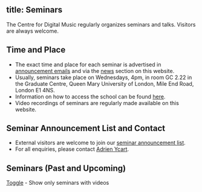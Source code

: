 title: Seminars
---------

The Centre for Digital Music regularly organizes seminars and talks. Visitors are always welcome. 

Time and Place
--------

* The exact time and place for each seminar is advertised in <a href="http://www.lists.qmul.ac.uk/sympa/info/eecs-c4dm-seminars">announcement emails</a> and via the <a href="/news/">news</a> section on this website.
* Usually, seminars take place on Wednesdays, 4pm, in room GC 2.22 in the Graduate Centre, Queen Mary University of London, Mile End Road, London E1 4NS.
* Information on how to access the school can be found <a href="http://www.eecs.qmul.ac.uk/contact-us">here</a>.
* Video recordings of seminars are regularly made available on this website.

Seminar Announcement List and Contact
--------
* External visitors are welcome to join our <a href="http://www.lists.qmul.ac.uk/sympa/info/eecs-c4dm-seminars">seminar announcement list</a>.
* For all enquiries, please contact <a href="http://eecs.qmul.ac.uk/profiles/ycartadrien.html">Adrien Ycart</a>.


Seminars (Past and Upcoming)
--------
<span onclick="elements = document.getElementsByClassName('sem_no_video');for (var i = 0; i < elements.length; i++) {elements[i].style.display = elements[i].style.display == 'list-item' ? 'none' : 'list-item';};"><u>Toggle</u> - Show only seminars with videos</span>
<ul>
<!--%
from datetime import datetime
posts = [p for p in pages if "post" in p] # get all blog post pages
posts.sort(key=lambda p: p.get("date"), reverse=True) # sort post pages by date
for p in posts:
    if 'seminar' in p.post.lower():
       date = datetime.strptime(p.date, "%Y-%m-%d").strftime("%Y-%m-%d")
       poststring = p.post.replace('C4DM Seminar - ','')
       poststring = poststring.replace('C4DM Seminar','')
       if (('seminar' in p.post.lower()) and ('video' in p.post.lower()) and ('available' in p.post.lower()) ):
          print '<li class="sem_with_video" style="display: list-item;">%s: <a href="%s">%s</a></li>' % (date, p.url, poststring) # html list item
       else:
          print '<li class="sem_no_video" style="display: list-item;">%s: <a href="%s">%s</a></li>' % (date, p.url, poststring) # html list item
%-->
</ul>


